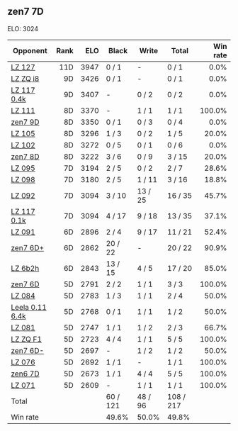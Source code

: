 ## zen7 7D ##

ELO: 3024

Opponent | Rank | ELO | Black | Write | Total | Win rate
---------|-----:|----:|-------|-------|-------|-------:
[LZ 127](LZ%20127.md) | 11D | 3947 | 0 / 1 | - | 0 / 1 | 0.0%
[LZ ZQ i8](LZ%20ZQ%20i8.md) | 9D | 3426 | 0 / 1 | - | 0 / 1 | 0.0%
[LZ 117 0.4k](LZ%20117%200.4k.md) | 9D | 3407 | - | 0 / 2 | 0 / 2 | 0.0%
[LZ 111](LZ%20111.md) | 8D | 3370 | - | 1 / 1 | 1 / 1 | 100.0%
[zen7 9D](zen7%209D.md) | 8D | 3350 | 0 / 1 | 0 / 3 | 0 / 4 | 0.0%
[LZ 105](LZ%20105.md) | 8D | 3296 | 1 / 3 | 0 / 2 | 1 / 5 | 20.0%
[LZ 102](LZ%20102.md) | 8D | 3272 | 0 / 5 | 0 / 1 | 0 / 6 | 0.0%
[zen7 8D](zen7%208D.md) | 8D | 3222 | 3 / 6 | 0 / 9 | 3 / 15 | 20.0%
[LZ 095](LZ%20095.md) | 7D | 3194 | 2 / 5 | 0 / 2 | 2 / 7 | 28.6%
[LZ 098](LZ%20098.md) | 7D | 3180 | 2 / 5 | 1 / 11 | 3 / 16 | 18.8%
[LZ 092](LZ%20092.md) | 7D | 3094 | 3 / 10 | 13 / 25 | 16 / 35 | 45.7%
[LZ 117 0.1k](LZ%20117%200.1k.md) | 7D | 3094 | 4 / 17 | 9 / 18 | 13 / 35 | 37.1%
[LZ 091](LZ%20091.md) | 6D | 2896 | 2 / 4 | 9 / 17 | 11 / 21 | 52.4%
[zen7 6D+](zen7%206D+.md) | 6D | 2862 | 20 / 22 | - | 20 / 22 | 90.9%
[LZ 6b2h](LZ%206b2h.md) | 6D | 2843 | 13 / 15 | 4 / 5 | 17 / 20 | 85.0%
[zen7 6D](zen7%206D.md) | 5D | 2791 | 2 / 2 | 1 / 1 | 3 / 3 | 100.0%
[LZ 084](LZ%20084.md) | 5D | 2783 | 1 / 3 | 1 / 1 | 2 / 4 | 50.0%
[Leela 0.11 6.4k](Leela%200.11%206.4k.md) | 5D | 2768 | 0 / 1 | 1 / 1 | 1 / 2 | 50.0%
[LZ 081](LZ%20081.md) | 5D | 2747 | 1 / 1 | 1 / 2 | 2 / 3 | 66.7%
[LZ ZQ F1](LZ%20ZQ%20F1.md) | 5D | 2723 | 4 / 4 | 1 / 1 | 5 / 5 | 100.0%
[zen7 6D-](zen7%206D-.md) | 5D | 2697 | - | 1 / 2 | 1 / 2 | 50.0%
[LZ 076](LZ%20076.md) | 5D | 2692 | 1 / 1 | - | 1 / 1 | 100.0%
[zen6 7D](zen6%207D.md) | 5D | 2673 | 1 / 1 | 4 / 4 | 5 / 5 | 100.0%
[LZ 071](LZ%20071.md) | 5D | 2609 | - | 1 / 1 | 1 / 1 | 100.0%
Total | | | 60 / 121 | 48 / 96 | 108 / 217 | 
Win rate| | | 49.6% | 50.0% | 49.8% | 
